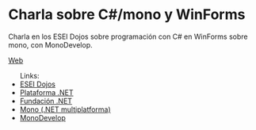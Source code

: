Charla sobre C#/mono y WinForms
===============================

Charla en los ESEI Dojos sobre programación con C# en WinForms sobre mono, con MonoDevelop.
<p>
<a href="http://baltasarq.github.io/charlaWinForms">Web</a>
<p>
<ul>Links:
<li><a href="http://facebook.com/ESEIdojos/">ESEI Dojos</a></li>
<li><a href="http://es.wikipedia.org/wiki/Microsoft_.NET">Plataforma .NET</a></li>
<li><a href="http://www.dotnetfoundation.org/">Fundaci&oacute;n .NET</a></li>
<li><a href="http://mono-project.com">Mono (.NET multiplatforma)</a></li>
<li><a href="http://monodevelop.com/">MonoDevelop</a></li>
</ul>
